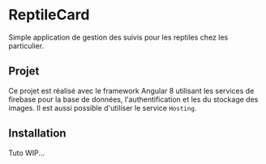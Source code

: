 # ReptileCard

Simple application de gestion des suivis pour les reptiles chez les particulier.

## Projet
Ce projet est réalisé avec le framework Angular 8 utilisant les services de firebase pour la base de données, l'authentification et les du stockage des images. Il est aussi possible d'utiliser le service `Hosting`.

## Installation

Tuto WIP...
